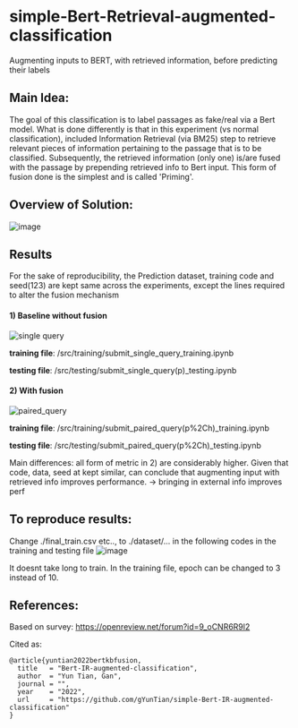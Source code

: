# simple-Bert-Retrieval-augmented-classification
Augmenting inputs to BERT, with retrieved information, before predicting their labels

## Main Idea:
The goal of this classification is to label passages as fake/real via a Bert model.
What is done differently is that in this experiment (vs normal classification), included Information Retrieval (via BM25) step to retrieve relevant pieces of information pertaining to the passage that is to be classified.
Subsequently, the retrieved information (only one) is/are fused with the passage by prepending retrieved info to Bert input.
This form of fusion done is the simplest and is called 'Priming'. <br/>

## Overview of Solution:
![image](https://user-images.githubusercontent.com/54625060/170184988-c058e8ba-687c-40e4-9515-2f32c5881012.png) <br />

## Results
For the sake of reproducibility, the Prediction dataset, training code and seed(123) are kept same across the experiments, except the lines required to alter the fusion mechanism 

#### 1) Baseline without fusion
![single query](https://user-images.githubusercontent.com/54625060/170484839-3ab29a87-b6a9-4e08-a1cd-c320aa3f5e15.jpg)

<b>training file</b>: /src/training/submit_single_query_training.ipynb

<b>testing file</b>: /src/testing/submit_single_query(p)_testing.ipynb <br />
#### 2) With fusion
![paired_query](https://user-images.githubusercontent.com/54625060/170484855-6b620cac-cfba-4181-8871-16b30ff58711.jpg)

<b>training file</b>: /src/training/submit_paired_query(p%2Ch)_training.ipynb

<b>testing file</b>: /src/testing/submit_paired_query(p%2Ch)_testing.ipynb

Main differences: all form of metric in 2) are considerably higher.
Given that code, data, seed at kept similar, can conclude that augmenting input with retrieved info improves performance. -> bringing in external info improves perf<br />

## To reproduce results:
Change ./final_train.csv etc.., to ./dataset/... in the following codes in the training and testing file
![image](https://user-images.githubusercontent.com/54625060/170484339-21d1db66-19d9-4126-8bb3-5a2f8b684b7b.png)


It doesnt take long to train. In the training file, epoch can be changed to 3 instead of 10.

## References:
Based on survey: https://openreview.net/forum?id=9_oCNR6R9l2

Cited as:

    @article{yuntian2022bertkbfusion,
      title   = "Bert-IR-augmented-classification",
      author  = "Yun Tian, Gan",
      journal = "",
      year    = "2022",
      url     = "https://github.com/gYunTian/simple-Bert-IR-augmented-classification"
    }
